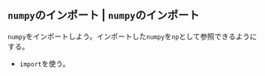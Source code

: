 ## `numpy`のインポート | `numpy`のインポート
`numpy`をインポートしよう。インポートした`numpy`を`np`として参照できるようにする。

- `import`を使う。
